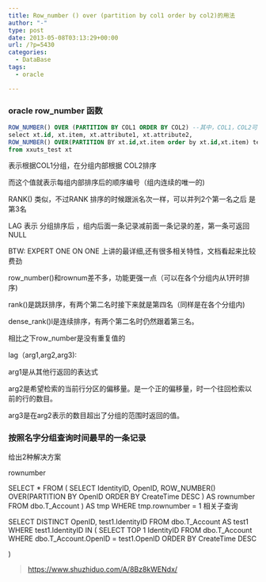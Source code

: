 ```yaml
---
title: Row_number () over (partition by col1 order by col2)的用法
author: "-"
type: post
date: 2013-05-08T03:13:29+00:00
url: /?p=5430
categories:
  - DataBase
tags:
  - oracle

---
```


### oracle row_number 函数
```sql
ROW_NUMBER() OVER (PARTITION BY COL1 ORDER BY COL2) --其中，COL1，COL2可以为多列
select xt.id, xt.item, xt.attribute1, xt.attribute2, 
ROW_NUMBER() OVER(PARTITION BY xt.id,xt.item order by xt.id,xt.item) test
from xxuts_test xt
```


表示根据COL1分组，在分组内部根据 COL2排序
  
而这个值就表示每组内部排序后的顺序编号（组内连续的唯一的) 

RANK() 类似，不过RANK 排序的时候跟派名次一样，可以并列2个第一名之后 是第3名

LAG 表示 分组排序后 ，组内后面一条记录减前面一条记录的差，第一条可返回 NULL

BTW: EXPERT ONE ON ONE 上讲的最详细,还有很多相关特性，文档看起来比较费劲

row_number()和rownum差不多，功能更强一点<wbr />（可以在各个分组内从1开时排序) 
  
rank()是跳跃排序，有两个第二名时接下来就是第四名<wbr />（同样是在各个分组内) 
  
dense_rank()l是连续排序，有两个第二名时仍然跟着第<wbr />三名。
  
相比之下row_number是没有重复值的
  
lag（arg1,arg2,arg3):
  
arg1是从其他行返回的表达式
  
arg2是希望检索的当前行分区的偏移量。是一个正的偏移量<wbr />，时一个往回检索以前的行的数目。
  
arg3是在arg2表示的数目超出了分组的范围时返回的值。



### 按照名字分组查询时间最早的一条记录
 
给出2种解决方案

rownumber

SELECT *
FROM
(
SELECT IdentityID, OpenID, ROW_NUMBER() OVER(PARTITION BY OpenID ORDER BY CreateTime DESC
) AS rownumber FROM dbo.T_Account
) AS tmp
WHERE tmp.rownumber = 1
相关子查询

SELECT DISTINCT OpenID, test1.IdentityID FROM dbo.T_Account
AS test1
WHERE test1.IdentityID
IN
(
SELECT TOP 1 IdentityID FROM dbo.T_Account
WHERE dbo.T_Account.OpenID =  test1.OpenID
ORDER BY CreateTime DESC
 
)

>https://www.shuzhiduo.com/A/8Bz8kWENdx/